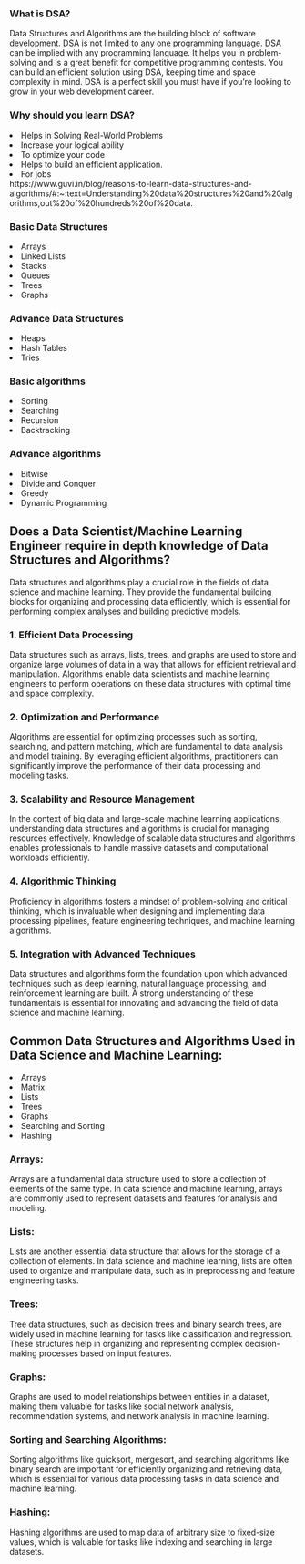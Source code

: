 ### What is DSA?

Data Structures and Algorithms are the building block of software development. DSA is not limited to any one programming language. DSA can be implied with any programming language. It helps you in problem-solving and is a great benefit for competitive programming contests. You can build an efficient solution using DSA, keeping time and space complexity in mind. DSA is a perfect skill you must have if you’re looking to grow in your web development career.

### Why should you learn DSA?

<li>Helps in Solving Real-World Problems</li>
<li>Increase your logical ability</li>
<li>To optimize your code</li>
<li>Helps to build an efficient application.</li>
<li>For jobs</li>
https://www.guvi.in/blog/reasons-to-learn-data-structures-and-algorithms/#:~:text=Understanding%20data%20structures%20and%20algorithms,out%20of%20hundreds%20of%20data.

### Basic Data Structures

<li>Arrays</li>
<li>Linked Lists</li>
<li>Stacks</li>
<li>Queues</li>
<li>Trees</li>
<li>Graphs</li>

### Advance Data Structures

<li>Heaps</li>
<li>Hash Tables</li>
<li>Tries</li>

### Basic algorithms

<li>Sorting</li>
<li>Searching</li>
<li>Recursion</li>
<li>Backtracking</li>

### Advance algorithms

<li>Bitwise</li>
<li>Divide and Conquer</li>
<li>Greedy</li>
<li>Dynamic Programming</li>

## Does a Data Scientist/Machine Learning Engineer require in depth knowledge of Data Structures and Algorithms?

Data structures and algorithms play a crucial role in the fields of data science and machine learning. They provide the fundamental building blocks for organizing and processing data efficiently, which is essential for performing complex analyses and building predictive models.

### 1. Efficient Data Processing

Data structures such as arrays, lists, trees, and graphs are used to store and organize large volumes of data in a way that allows for efficient retrieval and manipulation. Algorithms enable data scientists and machine learning engineers to perform operations on these data structures with optimal time and space complexity.

### 2. Optimization and Performance

Algorithms are essential for optimizing processes such as sorting, searching, and pattern matching, which are fundamental to data analysis and model training. By leveraging efficient algorithms, practitioners can significantly improve the performance of their data processing and modeling tasks.

### 3. Scalability and Resource Management

In the context of big data and large-scale machine learning applications, understanding data structures and algorithms is crucial for managing resources effectively. Knowledge of scalable data structures and algorithms enables professionals to handle massive datasets and computational workloads efficiently.

### 4. Algorithmic Thinking

Proficiency in algorithms fosters a mindset of problem-solving and critical thinking, which is invaluable when designing and implementing data processing pipelines, feature engineering techniques, and machine learning algorithms.

### 5. Integration with Advanced Techniques

Data structures and algorithms form the foundation upon which advanced techniques such as deep learning, natural language processing, and reinforcement learning are built. A strong understanding of these fundamentals is essential for innovating and advancing the field of data science and machine learning.

## Common Data Structures and Algorithms Used in Data Science and Machine Learning:

<li>Arrays</li>
<li>Matrix</li>
<li>Lists</li>
<li>Trees</li>
<li>Graphs</li>
<li>Searching and Sorting</li>
<li>Hashing</li>

### Arrays: 
Arrays are a fundamental data structure used to store a collection of elements of the same type. In data science and machine learning, arrays are commonly used to represent datasets and features for analysis and modeling.
### Lists: 
Lists are another essential data structure that allows for the storage of a collection of elements. In data science and machine learning, lists are often used to organize and manipulate data, such as in preprocessing and feature engineering tasks.
### Trees: 
Tree data structures, such as decision trees and binary search trees, are widely used in machine learning for tasks like classification and regression. These structures help in organizing and representing complex decision-making processes based on input features.
### Graphs: 
Graphs are used to model relationships between entities in a dataset, making them valuable for tasks like social network analysis, recommendation systems, and network analysis in machine learning.
### Sorting and Searching Algorithms: 
Sorting algorithms like quicksort, mergesort, and searching algorithms like binary search are important for efficiently organizing and retrieving data, which is essential for various data processing tasks in data science and machine learning.
### Hashing: 
Hashing algorithms are used to map data of arbitrary size to fixed-size values, which is valuable for tasks like indexing and searching in large datasets.
